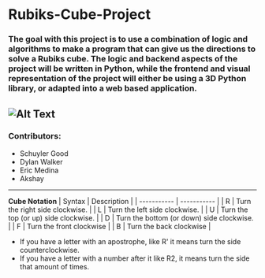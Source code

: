 # Rubiks-Cube-Project

### The goal with this project is to use a combination of logic and algorithms to make a program that can give us the directions to solve a Rubiks cube. The logic and backend aspects of the project will be written in Python, while the frontend and visual representation of the project will either be using a 3D Python library, or adapted into a web based application.

![Alt Text](https://media.giphy.com/media/kFuavIYvRQZGg/giphy.gif)
---
### Contributors:
 - Schuyler Good
 - Dylan Walker
 - Eric Medina
 - Akshay 
 ---
**Cube Notation**
| Syntax | Description |
| ----------- | ----------- |
| R | Turn the right side clockwise.  |
| L | Turn the left side clockwise. |
| U | Turn the top (or up) side clockwise. |
| D | Turn the bottom (or down) side clockwise. |
| F | Turn the front clockwise |
| B | Turn the back clockwise |
- If you have a letter with an apostrophe, like R' it means turn the side counterclockwise.
- If you have a letter with a number after it like R2, it means turn the side that amount of times.
